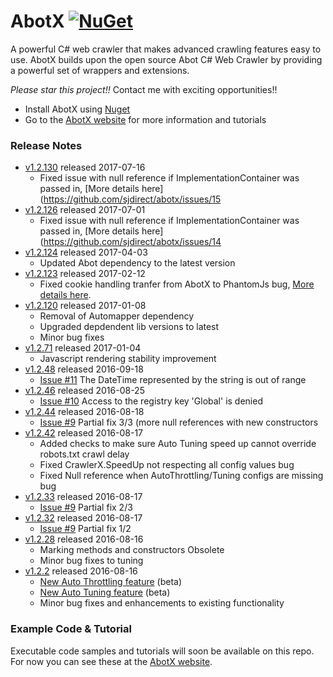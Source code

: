 # AbotX [![NuGet](https://img.shields.io/nuget/v/Abotx.svg)](https://www.nuget.org/packages/Abotx/)

A powerful C# web crawler that makes advanced crawling features easy to use. AbotX builds upon the open source Abot C# Web Crawler by providing a powerful set of wrappers and extensions.

*Please star this project!!* Contact me with exciting opportunities!!

* Install AbotX using [Nuget](https://www.nuget.org/packages/AbotX/)
* Go to the [AbotX website](https://abotx.org) for more information and tutorials

### Release Notes ###
  * [v1.2.130](https://www.nuget.org/packages/AbotX/1.2.130) released 2017-07-16
    * Fixed issue with null reference if ImplementationContainer was passed in, [More details here](https://github.com/sjdirect/abotx/issues/15
  * [v1.2.126](https://www.nuget.org/packages/AbotX/1.2.126) released 2017-07-01
    * Fixed issue with null reference if ImplementationContainer was passed in, [More details here](https://github.com/sjdirect/abotx/issues/14
  * [v1.2.124](https://www.nuget.org/packages/AbotX/1.2.124) released 2017-04-03
    * Updated Abot dependency to the latest version
  * [v1.2.123](https://www.nuget.org/packages/AbotX/1.2.123) released 2017-02-12
    * Fixed cookie handling tranfer from AbotX to PhantomJs bug, [More details here](https://github.com/sjdirect/abotx/issues/13).
  * [v1.2.120](https://www.nuget.org/packages/AbotX/1.2.120) released 2017-01-08
    * Removal of Automapper dependency
    * Upgraded depdendent lib versions to latest
    * Minor bug fixes
  * [v1.2.71](https://www.nuget.org/packages/AbotX/1.2.71) released 2017-01-04
    * Javascript rendering stability improvement
  * [v1.2.48](https://www.nuget.org/packages/AbotX/1.2.48) released 2016-09-18
    * [Issue #11](https://github.com/sjdirect/abotx/issues/11) The DateTime represented by the string is out of range
  * [v1.2.46](https://www.nuget.org/packages/AbotX/1.2.46) released 2016-08-25
    * [Issue #10](https://github.com/sjdirect/abotx/issues/10) Access to the registry key 'Global' is denied
  * [v1.2.44](https://www.nuget.org/packages/AbotX/1.2.44) released 2016-08-18
    * [Issue #9](https://github.com/sjdirect/abotx/issues/9) Partial fix 3/3 (more null references with new constructors
  * [v1.2.42](https://www.nuget.org/packages/AbotX/1.2.42) released 2016-08-17
    * Added checks to make sure Auto Tuning speed up cannot override robots.txt crawl delay
    * Fixed CrawlerX.SpeedUp not respecting all config values bug
    * Fixed Null reference when AutoThrottling/Tuning configs are missing bug
  * [v1.2.33](https://www.nuget.org/packages/AbotX/1.2.33) released 2016-08-17
    * [Issue #9](https://github.com/sjdirect/abotx/issues/9) Partial fix 2/3
  * [v1.2.32](https://www.nuget.org/packages/AbotX/1.2.32) released 2016-08-17
    * [Issue #9](https://github.com/sjdirect/abotx/issues/9) Partial fix 1/2
  * [v1.2.28](https://www.nuget.org/packages/AbotX/1.2.28) released 2016-08-16
    * Marking methods and constructors Obsolete
    * Minor bug fixes to tuning
  * [v1.2.2](https://www.nuget.org/packages/AbotX/1.2.2) released 2016-08-16
    * [New Auto Throttling feature](https://abotx.org/Learn/AutoThrottling) (beta)
    * [New Auto Tuning feature](https://abotx.org/Learn/AutoTuning) (beta)
    * Minor bug fixes and enhancements to existing functionality

### Example Code & Tutorial ###
Executable code samples and tutorials will soon be available on this repo. For now you can see these at the [AbotX website](https://abotx.org).
